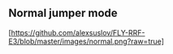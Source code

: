 ## Normal jumper mode
[https://github.com/alexsuslov/FLY-RRF-E3/blob/master/images/normal.png?raw=true]
